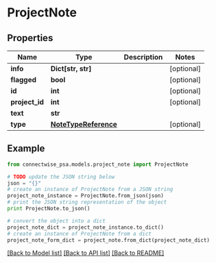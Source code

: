 # ProjectNote


## Properties
Name | Type | Description | Notes
------------ | ------------- | ------------- | -------------
**info** | **Dict[str, str]** |  | [optional] 
**flagged** | **bool** |  | [optional] 
**id** | **int** |  | [optional] 
**project_id** | **int** |  | [optional] 
**text** | **str** |  | 
**type** | [**NoteTypeReference**](NoteTypeReference.md) |  | [optional] 

## Example

```python
from connectwise_psa.models.project_note import ProjectNote

# TODO update the JSON string below
json = "{}"
# create an instance of ProjectNote from a JSON string
project_note_instance = ProjectNote.from_json(json)
# print the JSON string representation of the object
print ProjectNote.to_json()

# convert the object into a dict
project_note_dict = project_note_instance.to_dict()
# create an instance of ProjectNote from a dict
project_note_form_dict = project_note.from_dict(project_note_dict)
```
[[Back to Model list]](../README.md#documentation-for-models) [[Back to API list]](../README.md#documentation-for-api-endpoints) [[Back to README]](../README.md)


